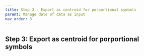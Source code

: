 ```yaml
---
title: Step 3 - Export as centroid for porportional symbols
parent: Manage date of data as input
nav_order: 3
---
```


## Step 3: Export as centroid for porportional symbols

